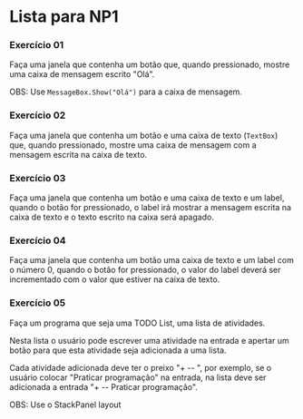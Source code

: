 # Lista para NP1

### Exercício 01

Faça uma janela que contenha um botão que, quando pressionado, mostre uma caixa de mensagem escrito "Olá".

OBS: Use `MessageBox.Show("Olá")` para a caixa de mensagem.

### Exercício 02

Faça uma janela que contenha um botão e uma caixa de texto (`TextBox`) que, quando pressionado, mostre uma caixa de mensagem com a mensagem escrita na caixa de texto.


### Exercício 03

Faça uma janela que contenha um botão e uma caixa de texto e um label, quando o botão for pressionado, o label irá mostrar a mensagem escrita na caixa de texto e o texto escrito na caixa será apagado.



### Exercício 04

Faça uma janela que contenha um botão uma caixa de texto e um label com o número 0, quando o botão for pressionado, o valor do label deverá ser incrementado com o valor que estiver na caixa de texto.


### Exercício 05

Faça um programa que seja uma TODO List, uma lista de atividades.

Nesta lista o usuário pode escrever uma atividade na entrada e apertar um botão para que esta atividade seja adicionada a uma lista.

Cada atividade adicionada deve ter o preixo "+ -- ", por exemplo, se o usuário colocar "Praticar programação" na entrada, na lista deve ser adicionada a entrada "+ -- Praticar programação".

OBS: Use o StackPanel layout



